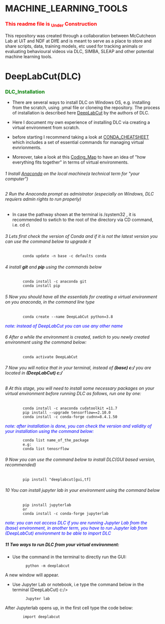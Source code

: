 # MACHINE_LEARNING_TOOLS
 ### <font color = "red"> This readme file is <sub>Under</sub> Construction</font>

 This repository was created through a collaboration between McCutcheon Lab at UiT and NDF at DIfE and is meant to serve as a place to store and share scripts, data, training models, etc used for tracking animals or evaluating behavioural videos via DLC, SIMBA, SLEAP and other potential machine learning tools. 


 # DeepLabCut(DLC)
 ### <font color = "green"> DLC_Installation </font>
* There are several ways to install DLC on Windows OS, e.g. installing from the scratch, using .ymal file or cloneing the repository. The process of installation is described here [DeepLabCut](https://deeplabcut.github.io/DeepLabCut/docs/installation.html) by the authors of DLC.
* Here I document my own experience of installing DLC via creating a virtual environment from scratch. 

* before starting I recommend taking a look at [CONDA_CHEATSHEET](https://docs.conda.io/projects/conda/en/4.6.0/_downloads/52a95608c49671267e40c689e0bc00ca/conda-cheatsheet.pdf) which includes a set of essential commands for managing virtual evnrionments.
* Moreover, take a look at this [Coding_Map](https://github.com/mccutcheonlab/MACHINE_LEARNING_TOOLS/blob/main/Miscellaneous/Coding%20MAP.pdf) to have an idea of "how everything fits together" in terms of virtual environments.

###### 1 Install [Anaconda](https://www.anaconda.com/download) on the local machine(a technical term for "your computer")

###### 2 Run the Anaconda prompt as admistrator (*especially on Windows, DLC requiers admin rights to run properly*)
 * In case the pathway shown at the terminal is /system32 , it is recommended to swtich to the root of the directory via CD command, i.e. cd c\

###### 3 Lets first check the version of Conda and if it is not the latest version you can use the command below to upgrade it
            conda update -n base -c defaults conda

###### 4 install **git** and **pip** using the commands below
            conda install -c anaconda git
            conda install pip
###### 5 Now you should have all the essentials for creating a virtual environment on you anaconda, in the command line type        
            conda create --name DeepLabCut python=3.8
<font color= "blue">*note: instead of DeepLabCut you can use any other name* </font>

###### 6 After a while the environment is created, swtich to you newly created environment using the command below:
            conda activate DeepLabCut



###### 7 Now you will notice that in your terminal, instead of ***(base) c:/*** you are located in ***(DeepLabCut) c:/***

###### 8 At this stage, you will need to install some necessary packages on your virtual environment before running DLC as follows, run one by one:
            conda install -c anaconda cudatoolkit =11.7
            pip install --upgrade tensorflow==2.10.0
            conda install -c conda-forge cudnn=8.4.1.50

<font color= "blue"> *note: after installation is done, you can check the version and validity of your installation using the command below:*</font>
                        
            conda list name_of_the_package
            e.g:
            conda list tenosrflow
###### 9 Now you can use the command below to install DLC(GUI based version, recommended)
            pip install "deeplabcut[gui,tf]

###### 10 You can install jupyter lab in your environment using the command below
            pip install jupyterlab
            or
            conda install -c conda-forge jupyterlab


<font color= "blue"> *note: you can not access DLC if you are running Jupyter Lab from the (base) environment, in another term, you have to run Jupyter lab from (DeepLabCut) environment to be able to import DLC*</font>

##### 11 Two ways to run DLC from your virtual environment:
* Use the command in the terminal to directly run the GUI:
    
            python -m deeplabcut
A new window will appear.

* Use Jupyter Lab or notebook, i.e type the command below in the terminal (DeepLabCut) c:/>

            Jupyter lab
After Jupyterlab opens up, in the first cell type the code below:

            import deeplabcut



